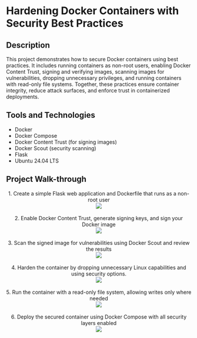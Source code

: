 <h1>Hardening Docker Containers with Security Best Practices</h1>


<h2>Description</h2>
 This project demonstrates how to secure Docker containers using best practices.  It includes running containers as non-root users, enabling Docker Content Trust, signing and verifying images, scanning images for vulnerabilities, dropping unnecessary privileges, and running containers with read-only file systems. Together, these practices ensure container integrity, reduce attack surfaces, and enforce trust in containerized deployments. <br />


<h2>Tools and Technologies</h2>

 <ul>
    <li>Docker</li>
    <li>Docker Compose</li>
    <li>Docker Content Trust (for signing images)</li>
    <li>Docker Scout (security scanning)</li>
    <li>Flask </li>
    <li>Ubuntu 24.04 LTS</li>
  </ul>

<h2>Project Walk-through</h2>

<p align="center">
1. Create a simple Flask web application and Dockerfile that runs as a non-root user <br />
<img src="https://i.postimg.cc/02GPFwvB/1.jpg"/>
<br />
<br />
2. Enable Docker Content Trust, generate signing keys, and sign your Docker image <br/>
<img src="https://i.postimg.cc/R0wr8Wj0/2.jpg" />
<br />
<br />
3. Scan the signed image for vulnerabilities using Docker Scout and review the results <br/>
<img src="https://i.postimg.cc/5tVKXnRx/3.jpg"/>
<br />
<br />
4. Harden the container by dropping unnecessary Linux capabilities and using security options. <br/>
<img src="https://i.postimg.cc/wjTcZZZR/4.jpg" />
<br />
<br />
5. Run the container with a read-only file system, allowing writes only where needed <br/>
<img src="https://i.postimg.cc/rmJwBnvz/5.jpg" />
<br />
<br />
6. Deploy the secured container using Docker Compose with all security layers enabled <br/>
<img src="https://i.postimg.cc/HxBTZJyy/6.jpg" />
<br />
<br />
</p>

